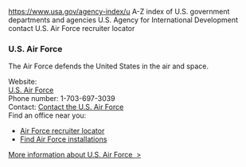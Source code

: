 

https://www.usa.gov/agency-index/u
A-Z index of U.S. government departments and agencies
U.S. Agency for International Development contact
U.S. Air Force recruiter locator

### U.S. Air Force

The Air Force defends the United States in the air and space.

Website:  
[U.S. Air Force](https://www.af.mil/)  
Phone number: 1-703-697-3039  
Contact: [Contact the U.S. Air Force](https://www.af.mil/Contact-Us/)  
Find an office near you:  
* [Air Force recruiter locator](https://www.airforce.com/find-a-recruiter)  
* [Find Air Force installations](https://www.airforce.com/lifestyle/locations)

[More information about U.S. Air Force  >](https://www.usa.gov/agencies/u-s-air-force)
